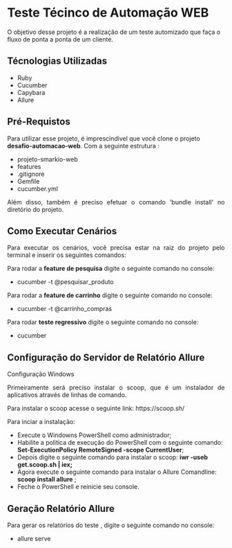 # Teste Técinco de Automação WEB
<p align="left">O objetivo desse projeto é a realização de um teste automizado que faça o fluxo de ponta a ponta de um cliente.</p>

<h2>Técnologias Utilizadas</h2>
<ul>
  <li>Ruby</li>
  <li>Cucumber</li>
  <li>Capybara</li>
  <li>Allure</li>
</ul>

<h2>Pré-Requistos </h2>
<p align="left"> Para utilizar esse projeto, é imprescindivel que você clone o projeto <b>desafio-automacao-web</b>. Com a seguinte estrutura : </p>

<ul>
  <li>projeto-smarkio-web</li>
  <li>features</li>
  <li>.gitignore</li>
  <li>Gemfile</li>
  <li>cucumber.yml</li>
</ul>

<p align="justify"> Além disso, também é preciso efetuar o comando 'bundle install' no diretório do projeto.</p>

<h2>Como Executar Cenários</h2>
<p align="justify"> Para executar os cenários, você precisa estar na raiz do projeto pelo terminal e inserir os seguintes comandos:</p>

<p align="justify">Para rodar a <b>feature de pesquisa</b> digite o seguinte comando no console:</p>
<ul>
  <li>cucumber -t @pesquisar_produto</li>
 </ul>
 
<p align="justify">Para rodar a <b>feature de carrinho</b> digite o seguinte comando no console:</p>
<ul>
  <li>cucumber -t @carrinho_compras</li>
</ul>

<p align="justify">Para rodar <b>teste regressivo</b> digite o seguinte comando no console:</p>
 <ul>
  <li>cucumber</li>
</ul>

<h2>Configuração do Servidor de Relatório Allure</h2>
<p align="justify">Configuração Windows</p>

<p align="justify"> Primeiramente será preciso instalar o scoop, que é um instalador de aplicativos através de linhas de comando.</p>

<p align="justify">Para instalar o scoop acesse o seguinte link: https://scoop.sh/</p>
  
<p align="justify"> Para inciar a instalação:</p>
  <ul>
  <li>Execute o Windowns PowerShell como administrador;</li>
  <li>Habilite a politica de execução do PowerShell com o seguinte comando: <b>Set-ExecutionPolicy RemoteSigned -scope CurrentUser</b>;</li>
  <li>Depois digite o seguinte comando para instalar o scoop: <b>iwr -useb get.scoop.sh | iex;</b></li>
  <li>Agora execute o seguinte comando para instalar o Allure Comandline: <b>scoop install allure</b> ;</li>
  <li>Feche o PowerShell e reinicie seu console.</li>
  </ul>
  
<h2>Geração Relatório Allure</h2> 
<p align="justify"> Para gerar os relatórios do teste , digite o seguinte comando no console:</p>
  <ul> 
    <li>allure serve</li>
  </ul>


